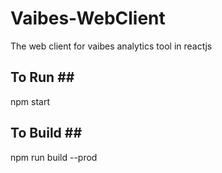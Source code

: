 # Vaibes-WebClient
The web client for vaibes analytics tool in reactjs

## To Run ## <br/>
npm start

## To Build ##<br/>

npm run build --prod

